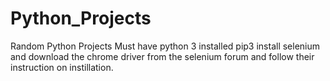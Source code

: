 # Python_Projects
Random Python Projects
Must have python 3 installed
pip3 install selenium 
and download the chrome driver from the selenium forum and follow their instruction on instillation.
